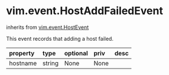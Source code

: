 vim.event.HostAddFailedEvent
============================
inherits from [vim.event.HostEvent](docs/vim.event.HostEvent.md)


This event records that adding a host failed.

| property | type | optional | priv | desc |
|:---------|:-----|:---------|:-----|:-----|
| hostname | string | None | None |  |



